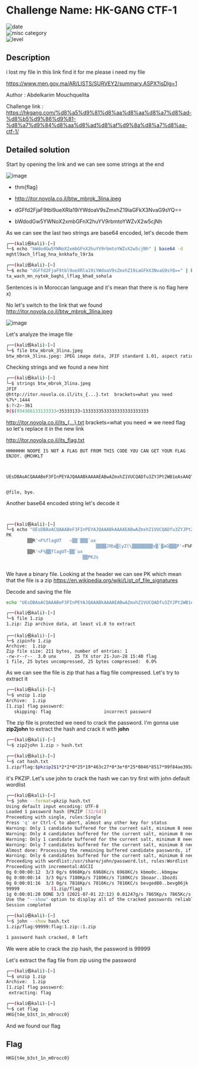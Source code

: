 # Challenge Name: HK-GANG CTF-1


![date](https://img.shields.io/badge/date-01.07.2021-brightgreen.svg)  
![misc category](https://img.shields.io/badge/category-Misc-blueviolet.svg)   
![level](https://img.shields.io/badge/level-Easy-blue.svg)


## Description

i lost my file in this link find it for me please i need my file

https://www.men.gov.ma/AR/LISTS/SURVEY2/summary.ASPX?isDlg=1

Author : Abdelkarim Mouchquelita

Challenge link : https://hkgang.com/%d8%a5%d9%81%d8%aa%d8%aa%d8%a7%d8%ad-%d8%b5%d9%86%d9%81-%d8%a7%d9%84%d8%aa%d8%ad%d8%af%d9%8a%d8%a7%d8%aa-ctf-1/ 

## Detailed solution

Start by opening the link and we can see some strings at the end

![image](https://user-images.githubusercontent.com/72421091/124539429-6085e800-de15-11eb-8c2e-dad4c6994b23.png)

- thm{flag}

- http://itor.novola.co.il/btw_mbrok_3lina.jpeg
	 
- dGFfd2FjaF9tbl9ueXRla19iYWdoaV9sZmxhZ19iaGFkX3NvaG9sYQ==
 	 
- bWdodGw5YWNoX2xmbGFnX2huYV9rbmtoYWZvX2w5cjNh

As we can see the last two strings are base64 encoded, let's decode them

```bash
┌──(kali㉿kali)-[~]
└─$ echo "bWdodGw5YWNoX2xmbGFnX2huYV9rbmtoYWZvX2w5cjNh" | base64 -d
mghtl9ach_lflag_hna_knkhafo_l9r3a  
```

```bash
┌──(kali㉿kali)-[~]
└─$ echo "dGFfd2FjaF9tbl9ueXRla19iYWdoaV9sZmxhZ19iaGFkX3NvaG9sYQ==" | base64 -d
ta_wach_mn_nytek_baghi_lflag_bhad_sohola
```
Sentences is in Moroccan language and it's mean that there is no flag here x)

No let's switch to the link that we found http://itor.novola.co.il/btw_mbrok_3lina.jpeg  

![image](https://user-images.githubusercontent.com/72421091/124539811-0fc2bf00-de16-11eb-8618-a08b64dc78bf.png)

Let's analyze the image file 

```bash
┌──(kali㉿kali)-[~]
└─$ file btw_mbrok_3lina.jpeg
btw_mbrok_3lina.jpeg: JPEG image data, JFIF standard 1.01, aspect ratio, density 1x1, segment length 16, comment: "http://itor.novola.co.il/its_{...}.txt  brackets=what you need", baseline, precision 8, 225x225, components 3
```  

Checking strings and we found a new hint

```bash
┌──(kali㉿kali)-[~]
└─$ strings btw_mbrok_3lina.jpeg
JFIF
@http://itor.novola.co.il/its_{...}.txt  brackets=what you need
%7%*.1444
$:?<2>-361
9($(934366133133333<35333133<1333333533333333333333333
```
http://itor.novola.co.il/its_{...}.txt  brackets=what you need => we need flag so let's replace it in the new link 

http://itor.novola.co.il/its_flag.txt  
  
```
HHHHHHH NOOPE IS NOT A FLAG BUT FROM THIS CODE YOU CAN GET YOUR FLAG ENJOY. @MCHKLT



UEsDBAoACQAAABeF3FInPEYAJQAAABkAAAAEABwAZmxhZ1VUCQADfu3ZYJPt2WB1eAsAAQToAwAABOgDAACZ+Erjlaph7Vt5BFooXLiR8d4BrpMPyPMRdp9gh2FH/gH4v+G7UEsHCCc8RgAlAAAAGQAAAFBLAQIeAwoACQAAABeF3FInPEYAJQAAABkAAAAEABgAAAAAAAEAAACkgQAAAABmbGFnVVQFAAN+7dlgdXgLAAEE6AMAAAToAwAAUEsFBgAAAAABAAEASgAAAHMAAAAAAA==


@file, bye.
```  
Another base64 encoded string let's decode it 
  
```bash


┌──(kali㉿kali)-[~]
└─$ echo "UEsDBAoACQAAABeF3FInPEYAJQAAABkAAAAEABwAZmxhZ1VUCQADfu3ZYJPt2WB1eAsAAQToAwAABOgDAACZ+Erjlaph7Vt5BFooXLiR8d4BrpMPyPMRdp9gh2FH/gH4v+G7UEsHCCc8RgAlAAAAGQAAAFBLAQIeAwoACQAAABeF3FInPEYAJQAAABkAAAAEABgAAAAAAAEAAACkgQAAAABmbGFnVVQFAAN+7dlgdXgLAAEE6AMAAAToAwAAUEsFBgAAAAABAAEASgAAAHMAAAAAAA==" | base64 -d
PK
        ▒▒R'<F%flagUT   ~▒▒`▒▒▒`ux
                                  ▒▒▒▒J㕪a▒[yZ(\▒▒▒▒▒▒▒▒v▒`▒aG▒▒▒P'<F%PK
        ▒▒R'<F%▒▒flagUT~▒▒`ux
                             ▒▒PKJs 
                             
```
We have a binary file. Looking at the header we can see PK which mean that the file is a zip https://en.wikipedia.org/wiki/List_of_file_signatures 

Decode and saving the file  

```bash
echo "UEsDBAoACQAAABeF3FInPEYAJQAAABkAAAAEABwAZmxhZ1VUCQADfu3ZYJPt2WB1eAsAAQToAwAABOgDAACZ+Erjlaph7Vt5BFooXLiR8d4BrpMPyPMRdp9gh2FH/gH4v+G7UEsHCCc8RgAlAAAAGQAAAFBLAQIeAwoACQAAABeF3FInPEYAJQAAABkAAAAEABgAAAAAAAEAAACkgQAAAABmbGFnVVQFAAN+7dlgdXgLAAEE6AMAAAToAwAAUEsFBgAAAAABAAEASgAAAHMAAAAAAA==" | base64 -d > 1.zip
```  

```bash
┌──(kali㉿kali)-[~]
└─$ file 1.zip                                                                                                    
1.zip: Zip archive data, at least v1.0 to extract
``` 
  
``` 
┌──(kali㉿kali)-[~]
└─$ zipinfo 1.zip
Archive:  1.zip
Zip file size: 211 bytes, number of entries: 1
-rw-r--r--  3.0 unx       25 TX stor 21-Jun-28 15:40 flag
1 file, 25 bytes uncompressed, 25 bytes compressed:  0.0%
``` 
As we can see the file is zip that has a flag file compressed. Let's try to extract it 
  
``` bash
┌──(kali㉿kali)-[~]
└─$ unzip 1.zip
Archive:  1.zip
[1.zip] flag password:
   skipping: flag                    incorrect password
``` 

The zip file is protected we need to crack the password. I'm gonna use **zip2john** to extract the hash and crack it with **john**  

```bash
┌──(kali㉿kali)-[~]
└─$ zip2john 1.zip > hash.txt                                                                                     
```
```bash
┌──(kali㉿kali)-[~]
└─$ cat hash.txt
1.zip/flag:$pkzip2$1*2*2*0*25*19*463c27*0*3e*0*25*0046*8517*99f84ae395aa61ed5b79045a285cb891f1de01ae930fc8f311769f60876147fe01f8bfe1bb*$/pkzip2$:flag:1.zip::1.zip
```
it's PKZIP. Let's use john to crack the hash we can try first with john default wordlist

```bash
┌──(kali㉿kali)-[~]
└─$ john --format=pkzip hash.txt
Using default input encoding: UTF-8
Loaded 1 password hash (PKZIP [32/64])
Proceeding with single, rules:Single
Press 'q' or Ctrl-C to abort, almost any other key for status
Warning: Only 1 candidate buffered for the current salt, minimum 8 needed for performance.
Warning: Only 4 candidates buffered for the current salt, minimum 8 needed for performance.
Warning: Only 1 candidate buffered for the current salt, minimum 8 needed for performance.
Warning: Only 7 candidates buffered for the current salt, minimum 8 needed for performance.
Almost done: Processing the remaining buffered candidate passwords, if any.
Warning: Only 6 candidates buffered for the current salt, minimum 8 needed for performance.
Proceeding with wordlist:/usr/share/john/password.lst, rules:Wordlist
Proceeding with incremental:ASCII
0g 0:00:00:12  3/3 0g/s 6968Kp/s 6968Kc/s 6968KC/s kbmo0c..kbmgaw
0g 0:00:00:14  3/3 0g/s 7180Kp/s 7180Kc/s 7180KC/s 1boaar..1bozdi
0g 0:00:01:16  3/3 0g/s 7816Kp/s 7816Kc/s 7816KC/s bevged80..bevg06jk
99999            (1.zip/flag)
1g 0:00:01:20 DONE 3/3 (2021-07-01 22:12) 0.01247g/s 7865Kp/s 7865Kc/s 7865KC/s 7r5p8..99912
Use the "--show" option to display all of the cracked passwords reliably
Session completed
```
```bash
┌──(kali㉿kali)-[~]
└─$ john --show hash.txt
1.zip/flag:99999:flag:1.zip::1.zip

1 password hash cracked, 0 left
```  

We were able to crack the zip hash, the password is 99999 

Let's extract the flag file from zip using the password 
  
```bash
┌──(kali㉿kali)-[~]
└─$ unzip 1.zip                                                                                                  
Archive:  1.zip
[1.zip] flag password:
 extracting: flag
```

```bash
┌──(kali㉿kali)-[~]
└─$ cat flag
HKG{t4e_b3st_1n_m0rocc0}
``` 

And we found our flag  

## Flag

```
HKG{t4e_b3st_1n_m0rocc0}
```
